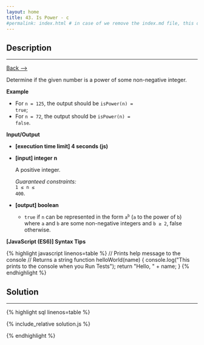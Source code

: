 ```yaml
---
layout: home
title: 43. Is Power - c
#permalink: index.html # in case of we remove the index.md file, this doc will be the index page
---
```


<div class="row">
<div class="columnStmt" markdown="1">

## Description

---

[Back --> ](../README.md)

Determine if the given number is a power of some non-negative integer.

**Example**

- For <code>n = 125</code>, the output should be
<code>isPower(n) = true</code>;
- For <code>n = 72</code>, the output should be
<code>isPower(n) = false</code>.

**Input/Output**

- **[execution time limit] 4 seconds (js)**

- **[input] integer n**

   A positive integer.<br>

  _Guaranteed constraints:_<br>
   <code>1 ≤ n ≤ 400</code>.

- **[output] boolean**

   - <code>true</code> if <code>n</code> can be represented in the form <code>a<sup>b</sup></code> (<code>a</code> to the power of <code>b</code>) where <code>a</code> and <code>b</code> are some non-negative integers and <code>b ≥ 2</code>, false otherwise.

**[JavaScript (ES6)] Syntax Tips**

{% highlight javascript linenos=table %}
// Prints help message to the console
// Returns a string
function helloWorld(name) {
console.log("This prints to the console when you Run Tests");
return "Hello, " + name;
}
{% endhighlight %}

</div>
<div class="columnSol" markdown="1">

## Solution

---

{% highlight sql linenos=table %}

{% include_relative solution.js %}

{% endhighlight %}

</div>
</div>

